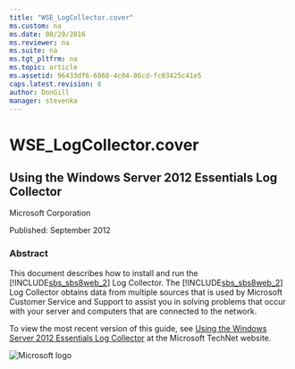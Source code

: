 ```yaml
---
title: "WSE_LogCollector.cover"
ms.custom: na
ms.date: 08/29/2016
ms.reviewer: na
ms.suite: na
ms.tgt_pltfrm: na
ms.topic: article
ms.assetid: 96433df6-6068-4c04-86cd-fc03425c41e5
caps.latest.revision: 8
author: DonGill
manager: stevenka
---
```

# WSE_LogCollector.cover
## Using the Windows Server 2012 Essentials Log Collector  
 Microsoft Corporation  
  
 Published: September 2012  
  
### Abstract  
 This document describes how to install and run the [!INCLUDE[sbs_sbs8web_2](../windows-server-essentials/includes/sbs_sbs8web_2_md.md)] Log Collector. The [!INCLUDE[sbs_sbs8web_2](../windows-server-essentials/includes/sbs_sbs8web_2_md.md)] Log Collector obtains data from multiple sources that is used by Microsoft Customer Service and Support to assist you in solving problems that occur with your server and computers that are connected to the network.  
  
 To view the most recent version of this guide, see [Using the Windows Server 2012 Essentials Log Collector](http://go.microsoft.com/fwlink/?LinkId=255211) at the Microsoft TechNet website.  
  
 ![Microsoft logo](../windows-server-essentials-notinTOC/media/DocCoverBottom.gif "DocCoverBottom")